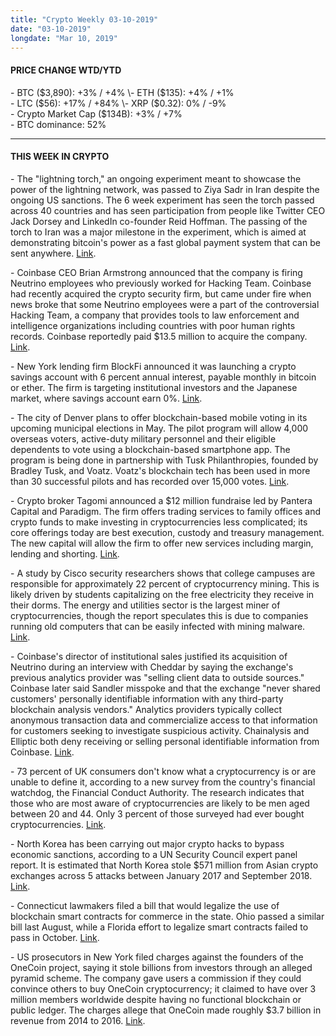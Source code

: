 ```yaml
---
title: "Crypto Weekly 03-10-2019"
date: "03-10-2019"
longdate: "Mar 10, 2019"
---
```


#### **PRICE CHANGE WTD/YTD**

\- BTC ($3,890): +3% / +4%  
\- ETH ($135): +4% / +1%  
\- LTC ($56): +17% / +84%  
\- XRP ($0.32): 0% / -9%  
\- Crypto Market Cap ($134B): +3% / +7%  
\- BTC dominance: 52%



---

#### **THIS WEEK IN CRYPTO**

\- The "lightning torch," an ongoing experiment meant to showcase the power of the lightning network, was passed to Ziya Sadr in Iran despite the ongoing US sanctions. The 6 week experiment has seen the torch passed across 40 countries and has seen participation from people like Twitter CEO Jack Dorsey and LinkedIn co-founder Reid Hoffman. The passing of the torch to Iran was a major milestone in the experiment, which is aimed at demonstrating bitcoin's power as a fast global payment system that can be sent anywhere. [Link](https://www.coindesk.com/bitcoins-lightning-torch-enters-iran-as-payment-experiment-blazes-on).   


\- Coinbase CEO Brian Armstrong announced that the company is firing Neutrino employees who previously worked for Hacking Team. Coinbase had recently acquired the crypto security firm, but came under fire when news broke that some Neutrino employees were a part of the controversial Hacking Team, a company that provides tools to law enforcement and intelligence organizations including countries with poor human rights records. Coinbase reportedly paid $13.5 million to acquire the company. [Link](https://blog.coinbase.com/living-up-to-our-values-and-the-neutrino-acquisition-ba98174cdcf6).  


\- New York lending firm BlockFi announced it was launching a crypto savings account with 6 percent annual interest, payable monthly in bitcoin or ether. The firm is targeting institutional investors and the Japanese market, where savings account earn 0%. [Link](https://www.theblockcrypto.com/2019/03/05/crypto-cash-back-blockfi-looks-to-boost-market-with-launch-of-high-interest-accounts/).    


\- The city of Denver plans to offer blockchain-based mobile voting in its upcoming municipal elections in May. The pilot program will allow 4,000 overseas voters, active-duty military personnel and their eligible dependents to vote using a blockchain-based smartphone app. The program is being done in partnership with Tusk Philanthropies, founded by Bradley Tusk, and Voatz. Voatz's blockchain tech has been used in more than 30 successful pilots and has recorded over 15,000 votes. [Link](https://www.coindesk.com/city-of-denver-to-pilot-blockchain-voting-app-in-coming-elections).  


\- Crypto broker Tagomi announced a $12 million fundraise led by Pantera Capital and Paradigm. The firm offers trading services to family offices and crypto funds to make investing in cryptocurrencies less complicated; its core offerings today are best execution, custody and treasury management. The new capital will allow the firm to offer new services including margin, lending and shorting. [Link](https://www.theblockcrypto.com/2019/03/04/pantera-and-yale-backed-paradigm-get-behind-crypto-broker-in-new-fundraising-round/).   


\- A study by Cisco security researchers shows that college campuses are responsible for approximately 22 percent of cryptocurrency mining. This is likely driven by students capitalizing on the free electricity they receive in their dorms. The energy and utilities sector is the largest miner of cryptocurrencies, though the report speculates this is due to companies running old computers that can be easily infected with mining malware. [Link](https://mashable.com/article/college-kids-mine-crypto/#wlUkDRXxLaqB).   


\- Coinbase's director of institutional sales justified its acquisition of Neutrino during an interview with Cheddar by saying the exchange's previous analytics provider was "selling client data to outside sources." Coinbase later said Sandler misspoke and that the exchange "never shared customers' personally identifiable information with any third-party blockchain analysis vendors." Analytics providers typically collect anonymous transaction data and commercialize access to that information for customers seeking to investigate suspicious activity. Chainalysis and Elliptic both deny receiving or selling personal identifiable information from Coinbase. [Link](https://www.coindesk.com/coinbases-reputation-crisis-crypto-client-data).   


\- 73 percent of UK consumers don't know what a cryptocurrency is or are unable to define it, according to a new survey from the country's financial watchdog, the Financial Conduct Authority. The research indicates that those who are most aware of cryptocurrencies are likely to be men aged between 20 and 44. Only 3 percent of those surveyed had ever bought cryptocurrencies. [Link](https://www.coindesk.com/73-of-uk-consumers-say-they-dont-know-what-cryptocurrency-is-fca-survey).   


\- North Korea has been carrying out major crypto hacks to bypass economic sanctions, according to a UN Security Council expert panel report. It is estimated that North Korea stole $571 million from Asian crypto exchanges across 5 attacks between January 2017 and September 2018. [Link](https://www.coindesk.com/north-korea-hacking-crypto-exchanges-to-circumvent-sanctions-un-panel).   


\- Connecticut lawmakers filed a bill that would legalize the use of blockchain smart contracts for commerce in the state. Ohio passed a similar bill last August, while a Florida effort to legalize smart contracts failed to pass in October. [Link](https://www.coindesk.com/connecticut-lawmakers-seek-to-legalize-blockchain-smart-contracts).   


\- US prosecutors in New York filed charges against the founders of the OneCoin project, saying it stole billions from investors through an alleged pyramid scheme. The company gave users a commission if they could convince others to buy OneCoin cryptocurrency; it claimed to have over 3 million members worldwide despite having no functional blockchain or public ledger. The charges allege that OneCoin made roughly $3.7 billion in revenue from 2014 to 2016. [Link](https://www.theverge.com/2019/3/8/18256662/us-onecoin-leader-arrested-cryptocurrency-pyramid-scheme).